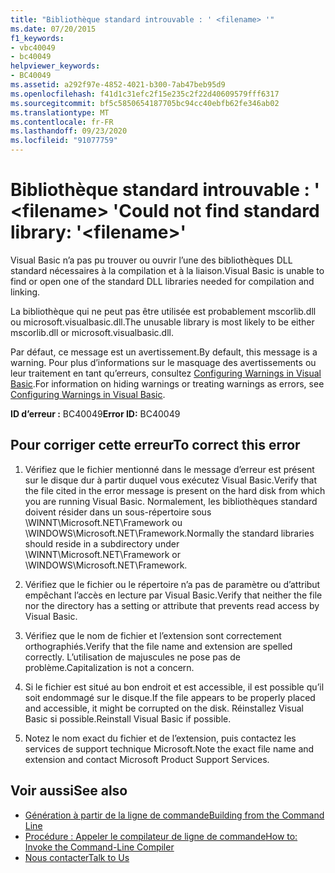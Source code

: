 ```yaml
---
title: "Bibliothèque standard introuvable : ' <filename> '"
ms.date: 07/20/2015
f1_keywords:
- vbc40049
- bc40049
helpviewer_keywords:
- BC40049
ms.assetid: a292f97e-4852-4021-b300-7ab47beb95d9
ms.openlocfilehash: f41d1c31efc2f15e235c2f22d40609579fff6317
ms.sourcegitcommit: bf5c5850654187705bc94cc40ebfb62fe346ab02
ms.translationtype: MT
ms.contentlocale: fr-FR
ms.lasthandoff: 09/23/2020
ms.locfileid: "91077759"
---
```

# <a name="could-not-find-standard-library-filename"></a><span data-ttu-id="a8adc-102">Bibliothèque standard introuvable : ' \<filename> '</span><span class="sxs-lookup"><span data-stu-id="a8adc-102">Could not find standard library: '\<filename>'</span></span>

<span data-ttu-id="a8adc-103">Visual Basic n’a pas pu trouver ou ouvrir l’une des bibliothèques DLL standard nécessaires à la compilation et à la liaison.</span><span class="sxs-lookup"><span data-stu-id="a8adc-103">Visual Basic is unable to find or open one of the standard DLL libraries needed for compilation and linking.</span></span>  
  
 <span data-ttu-id="a8adc-104">La bibliothèque qui ne peut pas être utilisée est probablement mscorlib.dll ou microsoft.visualbasic.dll.</span><span class="sxs-lookup"><span data-stu-id="a8adc-104">The unusable library is most likely to be either mscorlib.dll or microsoft.visualbasic.dll.</span></span>  
  
 <span data-ttu-id="a8adc-105">Par défaut, ce message est un avertissement.</span><span class="sxs-lookup"><span data-stu-id="a8adc-105">By default, this message is a warning.</span></span> <span data-ttu-id="a8adc-106">Pour plus d’informations sur le masquage des avertissements ou leur traitement en tant qu’erreurs, consultez [Configuring Warnings in Visual Basic](/visualstudio/ide/configuring-warnings-in-visual-basic).</span><span class="sxs-lookup"><span data-stu-id="a8adc-106">For information on hiding warnings or treating warnings as errors, see [Configuring Warnings in Visual Basic](/visualstudio/ide/configuring-warnings-in-visual-basic).</span></span>  
  
 <span data-ttu-id="a8adc-107">**ID d’erreur :** BC40049</span><span class="sxs-lookup"><span data-stu-id="a8adc-107">**Error ID:** BC40049</span></span>  
  
## <a name="to-correct-this-error"></a><span data-ttu-id="a8adc-108">Pour corriger cette erreur</span><span class="sxs-lookup"><span data-stu-id="a8adc-108">To correct this error</span></span>  
  
1. <span data-ttu-id="a8adc-109">Vérifiez que le fichier mentionné dans le message d’erreur est présent sur le disque dur à partir duquel vous exécutez Visual Basic.</span><span class="sxs-lookup"><span data-stu-id="a8adc-109">Verify that the file cited in the error message is present on the hard disk from which you are running Visual Basic.</span></span> <span data-ttu-id="a8adc-110">Normalement, les bibliothèques standard doivent résider dans un sous-répertoire sous \WINNT\Microsoft.NET\Framework ou \WINDOWS\Microsoft.NET\Framework.</span><span class="sxs-lookup"><span data-stu-id="a8adc-110">Normally the standard libraries should reside in a subdirectory under \WINNT\Microsoft.NET\Framework or \WINDOWS\Microsoft.NET\Framework.</span></span>  
  
2. <span data-ttu-id="a8adc-111">Vérifiez que le fichier ou le répertoire n’a pas de paramètre ou d’attribut empêchant l’accès en lecture par Visual Basic.</span><span class="sxs-lookup"><span data-stu-id="a8adc-111">Verify that neither the file nor the directory has a setting or attribute that prevents read access by Visual Basic.</span></span>  
  
3. <span data-ttu-id="a8adc-112">Vérifiez que le nom de fichier et l’extension sont correctement orthographiés.</span><span class="sxs-lookup"><span data-stu-id="a8adc-112">Verify that the file name and extension are spelled correctly.</span></span> <span data-ttu-id="a8adc-113">L’utilisation de majuscules ne pose pas de problème.</span><span class="sxs-lookup"><span data-stu-id="a8adc-113">Capitalization is not a concern.</span></span>  
  
4. <span data-ttu-id="a8adc-114">Si le fichier est situé au bon endroit et est accessible, il est possible qu’il soit endommagé sur le disque.</span><span class="sxs-lookup"><span data-stu-id="a8adc-114">If the file appears to be properly placed and accessible, it might be corrupted on the disk.</span></span> <span data-ttu-id="a8adc-115">Réinstallez Visual Basic si possible.</span><span class="sxs-lookup"><span data-stu-id="a8adc-115">Reinstall Visual Basic if possible.</span></span>  
  
5. <span data-ttu-id="a8adc-116">Notez le nom exact du fichier et de l’extension, puis contactez les services de support technique Microsoft.</span><span class="sxs-lookup"><span data-stu-id="a8adc-116">Note the exact file name and extension and contact Microsoft Product Support Services.</span></span>  
  
## <a name="see-also"></a><span data-ttu-id="a8adc-117">Voir aussi</span><span class="sxs-lookup"><span data-stu-id="a8adc-117">See also</span></span>

- [<span data-ttu-id="a8adc-118">Génération à partir de la ligne de commande</span><span class="sxs-lookup"><span data-stu-id="a8adc-118">Building from the Command Line</span></span>](../reference/command-line-compiler/building-from-the-command-line.md)
- [<span data-ttu-id="a8adc-119">Procédure : Appeler le compilateur de ligne de commande</span><span class="sxs-lookup"><span data-stu-id="a8adc-119">How to: Invoke the Command-Line Compiler</span></span>](../reference/command-line-compiler/how-to-invoke-the-command-line-compiler.md)
- [<span data-ttu-id="a8adc-120">Nous contacter</span><span class="sxs-lookup"><span data-stu-id="a8adc-120">Talk to Us</span></span>](/visualstudio/ide/feedback-options)
